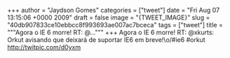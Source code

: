 
+++
author = "Jaydson Gomes"
categories = ["tweet"]
date = "Fri Aug 07 13:15:06 +0000 2009"
draft = false
image = "{TWEET_IMAGE}"
slug = "40db907833ce10ebbcc8f993693ae007ac7bceca"
tags = ["tweet"]
title = """Agora o IE 6 morre! RT: @..."""
+++
Agora o IE 6 morre! RT: @xkurts: Orkut avisando que deixará de suportar IE6 em breve!\o/#ie6 #orkut http://twitpic.com/d0yxm
